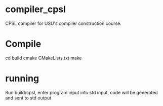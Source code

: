 # compiler_cpsl
CPSL compiler for USU's compiler construction course.

# Compile
cd build
cmake CMakeLists.txt
make

# running
Run build/cpsl, enter program input into std input, code will be generated and sent to std output
